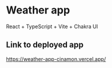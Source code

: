 # Weather app

React + TypeScript + Vite + Chakra UI

## Link to deployed app

https://weather-app-cinamon.vercel.app/